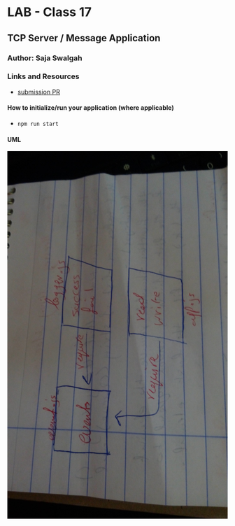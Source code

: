 # LAB - Class 17

##  TCP Server / Message Application

### Author: Saja Swalgah

### Links and Resources

- [submission PR](https://github.com/Saja-401-advanced-javascript/class-26/pull/1)


#### How to initialize/run your application (where applicable)

-  `npm run start`


#### UML

![](img/class16.jpg)